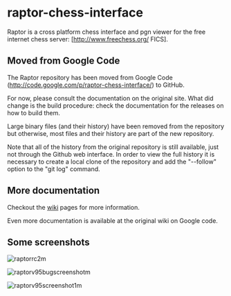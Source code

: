 # raptor-chess-interface
Raptor is a cross platform chess interface and pgn viewer for the free internet chess server: [http://www.freechess.org/ FICS].

## Moved from Google Code
The Raptor repository has been moved from Google Code (http://code.google.com/p/raptor-chess-interface/) to GitHub.

For now, please consult the documentation on the original site. What did change is the build procedure: check the documentation
for the releases on how to build them.

Large binary files (and their history) have been removed from the repository but otherwise, most files and their history are part of the new repository.

Note that all of the history from the original repository is still available, just not through the Github web interface. In order to view the full history it is necessary to create a local clone of the repository and add the "--follow" option to the "git log" command.

## More documentation
Checkout the [wiki](https://github.com/evilwan/raptor-chess-interface/wiki) pages for more information.

Even more documentation is available at the original wiki on Google code.

## Some screenshots

![raptorrc2m](https://cloud.githubusercontent.com/assets/11840077/8396572/f42eb464-1dab-11e5-8fb6-699378b417be.png)

![raptorv95bugscreenshotm](https://cloud.githubusercontent.com/assets/11840077/8396573/f8a82480-1dab-11e5-9e00-0d310f4e9df4.png)

![raptorv95screenshot1m](https://cloud.githubusercontent.com/assets/11840077/8396574/fbf5b9a4-1dab-11e5-8d80-17258c62d3de.png)
